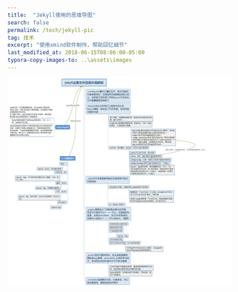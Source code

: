 ```yaml
---
title:  "Jekyll使用的思维导图"
search: false
permalink: /tech/jekyll-pic
tag: 技术
excerpt: "使用xmind软件制作，帮助回忆细节"
last_modified_at: 2018-06-15T08:06:00-05:00
typora-copy-images-to: ..\assets\images
---
```


![jekyll主要文件目录作用解释](../assets/images/jekyll主要文件目录作用解释.jpg)